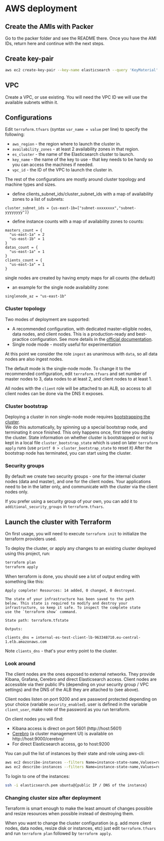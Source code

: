# AWS deployment

## Create the AMIs with Packer

Go to the packer folder and see the README there. Once you have the AMI IDs, return here and continue with the next steps.

## Create key-pair

```bash
aws ec2 create-key-pair --key-name elasticsearch --query 'KeyMaterial' --output text > elasticsearch.pem
```

## VPC

Create a VPC, or use existing. You will need the VPC ID we will use the available subnets within it.

## Configurations

Edit `terraform.tfvars` (syntax `var_name = value` per line) to specify the following:

* `aws_region` - the region where to launch the cluster in.
* `availability_zones` - at least 2 availability zones in that region.
* `es_cluster` - the name of the Elasticsearch cluster to launch.
* `key_name` - the name of the key to use - that key needs to be handy so you can access the machines if needed.
* `vpc_id` - the ID of the VPC to launch the cluster in.

The rest of the configurations are mostly around cluster topology and  machine types and sizes.

* define clients_subnet_ids/cluster_subnet_ids with a map of availability zones to a list of subnets:
```
cluster_subnet_ids = {us-east-1b=["subnet-xxxxxxxx","subnet-yyyyyyyy"]}
```

* define instance counts with a map of availability zones to counts:
```
masters_count = {
  "us-east-1a" = 2
  "us-east-1b" = 1
}
datas_count = {
  "us-east-1a" = 1
}
clients_count = {
  "us-east-1a" = 1
}
```

single nodes are created by having empty maps for all counts (the default)

* an example for the single node availability zone:
```
singlenode_az = "us-east-1b"
```

### Cluster topology

Two modes of deployment are supported:

* A recommended configuration, with dedicated master-eligible nodes, data nodes, and client nodes. This is a production-ready and best-practice configuration. See more details in the [official documentation](https://www.elastic.co/guide/en/elasticsearch/reference/current/modules-node.html).
* Single node mode - mostly useful for experimentation

At this point we consider the role `ingest` as unanimous with `data`, so all data nodes are also ingest nodes.

The default mode is the single-node mode. To change it to the recommended configuration, edit `terraform.tfvars` and set number of master nodes to 3, data nodes to at least 2, and client nodes to at least 1.

All nodes with the `client` role will be attached to an ALB, so access to all client nodes can be done via the DNS it exposes.

### Cluster bootstrap
Deploying a cluster in non single-node mode requires [bootstrapping the cluster](https://www.elastic.co/guide/en/elasticsearch/reference/master/modules-discovery-bootstrap-cluster.html).  
We do this automatically, by spinning up a special bootstrap node, and terminating it once finished. This only happens once, first time you deploy the cluster. State information on whether cluster is bootstrapped or not is kept in a local file `cluster_bootstrap_state` which is used on later `terraform apply` runs (use `printf 0 > cluster_bootstrap_state` to reset it)
After the bootstrap node has terminated, you can start using the cluster.

### Security groups

By default we create two security groups - one for the internal cluster nodes (data and master), and one for the client nodes. Your applications need to be in the latter only, and communicate with the cluster via the client nodes only.

If you prefer using a security group of your own, you can add it to `additional_security_groups` in `terraform.tfvars`.

## Launch the cluster with Terraform

On first usage, you will need to execute `terraform init` to initialize the terraform providers used.

To deploy the cluster, or apply any changes to an existing cluster deployed using this project, run:

```bash
terraform plan
terraform apply
```

When terraform is done, you should see a lot of output ending with something like this:

```
Apply complete! Resources: 14 added, 0 changed, 0 destroyed.

The state of your infrastructure has been saved to the path
below. This state is required to modify and destroy your
infrastructure, so keep it safe. To inspect the complete state
use the `terraform show` command.

State path: terraform.tfstate

Outputs:

clients_dns = internal-es-test-client-lb-963348710.eu-central-1.elb.amazonaws.com
```

Note `clients_dns` - that's your entry point to the cluster.

### Look around

The client nodes are the ones exposed to external networks. They provide Kibana, Grafana, Cerebro and direct Elasticsearch access. Client nodes are accessible via their public IPs (depending on your security group / VPC settings) and the DNS of the ALB they are attached to (see above).

Client nodes listen on port 9200 and are password protected depending on your choice (variable `security_enabled`). user is defined in the variable `client_user`, make note of the password as you run terraform.

On client nodes you will find:

* Kibana access is direct on port 5601 (http://host:5601)
* [Cerebro](https://github.com/lmenezes/cerebro) (a cluster management UI) is available on http://host:9000/cerebro/
* For direct Elasticsearch access, go to host:9200

You can pull the list of instances by their state and role using aws-cli:

```bash
aws ec2 describe-instances --filters Name=instance-state-name,Values=running
aws ec2 describe-instances --filters Name=instance-state-name,Values=running,Name=tag:Role,Values=client
```

To login to one of the instances:

```bash
ssh -i elasticsearch.pem ubuntu@{public IP / DNS of the instance}
```

### Changing cluster size after deployment

Terraform is smart enough to make the least amount of changes possible and resize resources when possible instead of destroying them.

When you want to change the cluster configuration (e.g. add more client nodes, data nodes, resize disk or instances, etc) just edit `terraform.tfvars` and run `terraform plan` followed by `terraform apply`.
